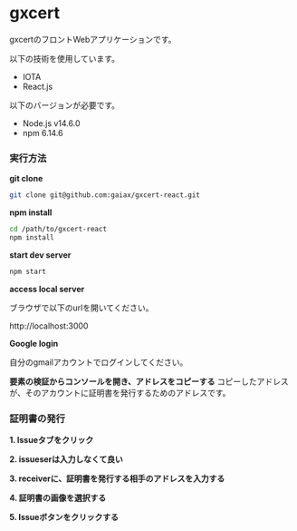 # gxcert
gxcertのフロントWebアプリケーションです。

以下の技術を使用しています。
* IOTA
* React.js

以下のバージョンが必要です。
* Node.js v14.6.0
* npm 6.14.6


### 実行方法
**git clone**
```bash
git clone git@github.com:gaiax/gxcert-react.git
```

**npm install**
```bash
cd /path/to/gxcert-react
npm install
```

**start dev server**
```bash
npm start
```

**access local server**

ブラウザで以下のurlを開いてください。

http://localhost:3000

**Google login**

自分のgmailアカウントでログインしてください。

**要素の検証からコンソールを開き、アドレスをコピーする**
コピーしたアドレスが、そのアカウントに証明書を発行するためのアドレスです。

### 証明書の発行
**1. Issueタブをクリック**

**2. issueserは入力しなくて良い**

**3. receiverに、証明書を発行する相手のアドレスを入力する**

**4. 証明書の画像を選択する**

**5. Issueボタンをクリックする**

